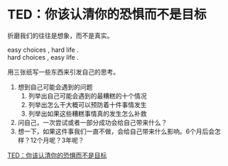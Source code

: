 # TED：你该认清你的恐惧而不是目标

折磨我们的往往是想象，而不是真实。

easy choices , hard life .  
hard choices , easy life .

用三张纸写一些东西来引发自己的思考。

1. 想到自己可能会遇到的问题
    1. 列举出自己可能会遇到的最糟糕的十个情况
    1. 列举出怎么干大概可以预防着十件事情发生
    1. 列举出如果这些糟糕事情真的发生怎么补救
1. 问自己，一次尝试或者一部分成功会给自己带来什么？
1. 想一下，如果这件事我们一直不做，会给自己带来什么影响。6个月后会怎样？12个月呢？3年呢？

[TED：你该认清你的恐惧而不是目标](http://www.bilibili.com/video/av13279600/)